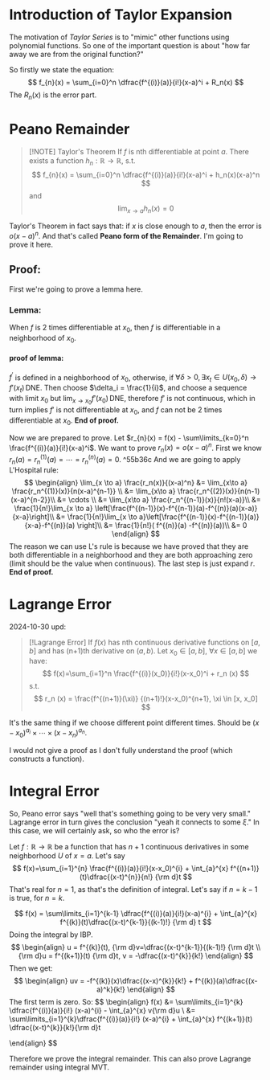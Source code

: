 # Introduction of Taylor Expansion
The motivation of *Taylor Series* is to "mimic" other functions using polynomial functions.
So one of the important question is about "how far away we are from the original function?"

So firstly we state the equation:
$$
f_{n}(x) = \sum_{i=0}^n \dfrac{f^{(i)}(a)}{i!}(x-a)^i + R_n(x)
$$
The $R_n (x)$ is the error part.

# Peano Remainder
> [!NOTE] Taylor's Theorem
> If $f$ is nth differentiable at point $a$. There exists a function $h_n: \mathbb R \rightarrow \mathbb R$, s.t.
> $$
> f_{n}(x) = \sum_{i=0}^n \dfrac{f^{(i)}(a)}{i!}(x-a)^i + h_n(x)(x-a)^n
> $$
> and
> $$
> \lim_{x\rightarrow a} h_n(x) = 0
> $$

Taylor's Theorem in fact says that: if $x$ is close enough to $a$, then the error is $o(x-a)^n$.
And that's called **Peano form of the Remainder**.
I'm going to prove it here.

## **Proof:**
First we're going to prove a lemma here.
### Lemma:
When $f$ is 2 times differentiable at $x_0$, then $f$ is differentiable in a neighborhood of $x_0$.
#### proof of lemma:
$f^{'}$ is defined in a neighborhood of $x_0$, otherwise, if $\forall \delta \gt 0, \exists x_t \in U(x_0, \delta) \to f'(x_t) \,\text{DNE}$. Then choose $\delta_i = \frac{1}{i}$, and choose a sequence with limit $x_0$ but $\lim_{x\to x_0} f'(x_0) \,\text{DNE}$, therefore $f'$ is not continuous, which in turn implies $f'$ is not differentiable at $x_{0}$, and $f$ can not be 2 times differentiable at $x_{0}$.
**End of proof.**

Now we are prepared to prove.
Let $r_{n}(x) = f(x) - \sum\limits_{k=0}^n \frac{f^{(i)}(a)}{i!}(x-a)^i$. We want to prove $r_{n}(x) = o(x-a)^n$.
First we know $r_{n}(a) = r_{n}^{(1)}(a) = \cdots = r_{n}^{(n)}(a) = 0$. ^55b36c
And we are going to apply L'Hospital rule:
$$
\begin{align}
\lim_{x \to a} \frac{r_n(x)}{(x-a)^n} &= \lim_{x\to a} \frac{r_n^{(1)}(x)}{n(x-a)^{n-1}} \\
&= \lim_{x\to a} \frac{r_n^{(2)}(x)}{n(n-1)(x-a)^{n-2}}\\
&= \cdots \\
&= \lim_{x\to a} \frac{r_n^{(n-1)}(x)}{n!(x-a)}\\
&= \frac{1}{n!}\lim_{x \to a} \left[\frac{f^{(n-1)}(x)-f^{(n-1)}(a)-f^{(n)}(a)(x-a)}{x-a}\right]\\
&= \frac{1}{n!}\lim_{x \to a}\left[\frac{f^{(n-1)}(x)-f^{(n-1)}(a)}{x-a}-f^{(n)}(a) \right]\\
&= \frac{1}{n!}( f^{(n)}(a) -f^{(n)}(a))\\
&= 0
\end{align}
$$
The reason we can use L's rule is because we have proved that they are both differentiable in a neighborhood and they are both approaching zero (limit should be the value when continuous). The last step is just expand $r$.
**End of proof.**
# Lagrange Error
2024-10-30 upd:

> [!Lagrange Error]
> If $f(x)$ has nth continuous derivative functions on $[a, b]$ and has (n+1)th derivative on $(a, b)$. Let $x_0 \in [a, b]$, $\forall x \in [a, b]$ we have:
> $$
> f(x)=\sum_{i=1}^n \frac{f^{(i)}(x_0)}{i!}(x-x_0)^i + r_n (x)
> $$
> s.t.
> $$
> r_n (x) = \frac{f^{(n+1)}(\xi)} {(n+1)!}(x-x_0)^{n+1}, \xi \in [x, x_0]
> $$

It's the same thing if we choose different point different times.
Should be $(x-x_{0})^{a_{i}}\times \cdots \times (x-x_{n})^{a_{n}}$.

I would not give a proof as I don't fully understand the proof (which constructs a function).

# Integral Error
So, Peano error says "well that's something going to be very very small."
Lagrange error in turn gives the conclusion "yeah it connects to some $\xi$."
In this case, we will certainly ask, so who the error is?

Let $f: \mathbb R \to \mathbb R$ be a function that has $n+1$ continuous derivatives in some neighborhood $U$ of $x=a$. 
Let's say 
$$
f(x)=\sum_{i=1}^{n} \frac{f^{(i)}(a)}{i!}(x-x_0)^{i} + \int_{a}^{x} f^{(n+1)}(t)\dfrac{(x-t)^{n}}{n!} {\rm d}t
$$
That's real for $n = 1$, as that's the definition of integral.
Let's say if $n = k-1$ is true, for $n = k$.

$$
f(x) = \sum\limits_{i=1}^{k-1} \dfrac{f^{(i)}(a)}{i!}(x-a)^{i} + \int_{a}^{x} f^{(k)}(t)\dfrac{(x-t)^{k-1}}{(k-1)!} {\rm d} t
$$
Doing the integral by IBP.
$$
\begin{align}
u = f^{(k)}(t), {\rm d}v=\dfrac{(x-t)^{k-1}}{(k-1)!} {\rm d}t \\
{\rm d}u = f^{(k+1)}(t) {\rm d}t, v = -\dfrac{(x-t)^{k}}{k!} 
\end{align} 
$$
Then we get:
$$
\begin{align}
uv = -f^{(k)}(x)\dfrac{(x-x)^{k}}{k!} + f^{(k)}(a)\dfrac{(x-a)^k}{k!}
\end{align}
$$
The first term is zero.
So:
$$
\begin{align}
f(x) &= \sum\limits_{i=1}^{k} \dfrac{f^{(i)}(a)}{i!} (x-a)^{i} - \int_{a}^{x} v{\rm d}u \\
&= \sum\limits_{i=1}^{k}\dfrac{f^{(i)}(a)}{i!} (x-a)^{i} + \int_{a}^{x} f^{(k+1)}(t) \dfrac{(x-t)^{k}}{k!}{\rm d}t

\end{align}
$$

Therefore we prove the integral remainder.
This can also prove Lagrange remainder using integral MVT.
